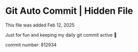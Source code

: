 # Git Auto Commit | Hidden File

This file was added Feb 12, 2025

Just for fun and keeping my daily git commit active 🤪

commit number: 812934
